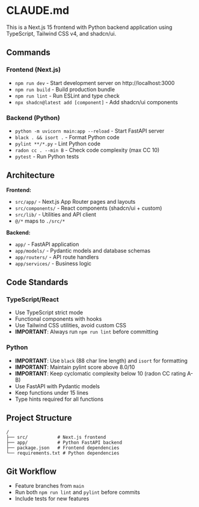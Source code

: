 # CLAUDE.md

This is a Next.js 15 frontend with Python backend application using TypeScript, Tailwind CSS v4, and shadcn/ui.

## Commands

### Frontend (Next.js)
- `npm run dev` - Start development server on http://localhost:3000
- `npm run build` - Build production bundle
- `npm run lint` - Run ESLint and type check
- `npx shadcn@latest add [component]` - Add shadcn/ui components

### Backend (Python)
- `python -m uvicorn main:app --reload` - Start FastAPI server
- `black . && isort .` - Format Python code
- `pylint **/*.py` - Lint Python code
- `radon cc . --min B` - Check code complexity (max CC 10)
- `pytest` - Run Python tests

## Architecture

**Frontend:**
- `src/app/` - Next.js App Router pages and layouts
- `src/components/` - React components (shadcn/ui + custom)
- `src/lib/` - Utilities and API client
- `@/*` maps to `./src/*`

**Backend:**
- `app/` - FastAPI application
- `app/models/` - Pydantic models and database schemas
- `app/routers/` - API route handlers
- `app/services/` - Business logic

## Code Standards

### TypeScript/React
- Use TypeScript strict mode
- Functional components with hooks
- Use Tailwind CSS utilities, avoid custom CSS
- **IMPORTANT**: Always run `npm run lint` before committing

### Python
- **IMPORTANT**: Use `black` (88 char line length) and `isort` for formatting
- **IMPORTANT**: Maintain pylint score above 8.0/10
- **IMPORTANT**: Keep cyclomatic complexity below 10 (radon CC rating A-B)
- Use FastAPI with Pydantic models
- Keep functions under 15 lines
- Type hints required for all functions

## Project Structure
```
/
├── src/           # Next.js frontend
├── app/           # Python FastAPI backend
├── package.json   # Frontend dependencies
└── requirements.txt # Python dependencies
```

## Git Workflow
- Feature branches from `main`
- Run both `npm run lint` and `pylint` before commits
- Include tests for new features